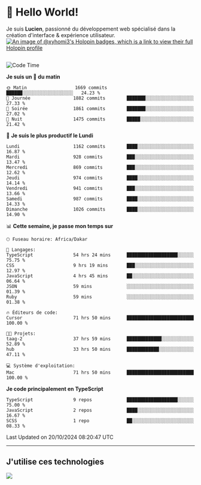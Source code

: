 # 👋 Hello World!

Je suis **Lucien**, passionné du développement web spécialisé dans la création d'interface & expérience utilisateur.
[![An image of @xyhomi3's Holopin badges, which is a link to view their full Holopin profile](https://holopin.me/xyhomi3)](https://holopin.io/@xyhomi3)

##

<!--START_SECTION:waka-->
![Code Time](http://img.shields.io/badge/Code%20Time-2%2C355%20hrs%2039%20mins-blue)

**Je suis un 🐤 du matin** 

```text
🌞 Matin                  1669 commits        ██████░░░░░░░░░░░░░░░░░░░   24.23 % 
🌆 Journée                1882 commits        ███████░░░░░░░░░░░░░░░░░░   27.33 % 
🌃 Soirée                 1861 commits        ███████░░░░░░░░░░░░░░░░░░   27.02 % 
🌙 Nuit                   1475 commits        █████░░░░░░░░░░░░░░░░░░░░   21.42 % 
```
📅 **Je suis le plus productif le Lundi** 

```text
Lundi                    1162 commits        ████░░░░░░░░░░░░░░░░░░░░░   16.87 % 
Mardi                    928 commits         ███░░░░░░░░░░░░░░░░░░░░░░   13.47 % 
Mercredi                 869 commits         ███░░░░░░░░░░░░░░░░░░░░░░   12.62 % 
Jeudi                    974 commits         ████░░░░░░░░░░░░░░░░░░░░░   14.14 % 
Vendredi                 941 commits         ███░░░░░░░░░░░░░░░░░░░░░░   13.66 % 
Samedi                   987 commits         ████░░░░░░░░░░░░░░░░░░░░░   14.33 % 
Dimanche                 1026 commits        ████░░░░░░░░░░░░░░░░░░░░░   14.90 % 
```


📊 **Cette semaine, je passe mon temps sur** 

```text
🕑︎ Fuseau horaire: Africa/Dakar

💬 Langages: 
TypeScript               54 hrs 24 mins      ███████████████████░░░░░░   75.75 % 
CSS                      9 hrs 19 mins       ███░░░░░░░░░░░░░░░░░░░░░░   12.97 % 
JavaScript               4 hrs 45 mins       ██░░░░░░░░░░░░░░░░░░░░░░░   06.64 % 
JSON                     59 mins             ░░░░░░░░░░░░░░░░░░░░░░░░░   01.39 % 
Ruby                     59 mins             ░░░░░░░░░░░░░░░░░░░░░░░░░   01.38 % 

🔥 Éditeurs de code: 
Cursor                   71 hrs 50 mins      █████████████████████████   100.00 % 

🐱‍💻 Projets: 
taag-2                   37 hrs 59 mins      █████████████░░░░░░░░░░░░   52.89 % 
hub                      33 hrs 50 mins      ████████████░░░░░░░░░░░░░   47.11 % 

💻 Système d'exploitation: 
Mac                      71 hrs 50 mins      █████████████████████████   100.00 % 
```

**Je code principalement en TypeScript** 

```text
TypeScript               9 repos             ███████████████████░░░░░░   75.00 % 
JavaScript               2 repos             ████░░░░░░░░░░░░░░░░░░░░░   16.67 % 
SCSS                     1 repo              ██░░░░░░░░░░░░░░░░░░░░░░░   08.33 % 
```




 Last Updated on 20/10/2024 08:20:47 UTC
<!--END_SECTION:waka-->
---

## J'utilise ces technologies

<p align="left">
  <a href="https://skillicons.dev">
    <img src="https://skillicons.dev/icons?i=ts,js,md,scss,tailwind,react,docker,express,astro,vite,nextjs,vercel,figma,ableton" />
  </a>
</p>


